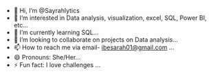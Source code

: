 - 👋 Hi, I’m @Sayrahlytics
- 👀 I’m interested in Data analysis, visualization, excel, SQL, Power BI, etc...
- 🌱 I’m currently learning SQL...
- 💞️ I’m looking to collaborate on projects on Data analysis...
- 📫 How to reach me via email- ibesarah01@gmail.com ...
- 😄 Pronouns: She/Her...
- ⚡ Fun fact: I love challenges ...

<!---
Sayrahlytics/Sayrahlytics is a ✨ special ✨ repository because its `README.md` (this file) appears on your GitHub profile.
You can click the Preview link to take a look at your changes.
--->

